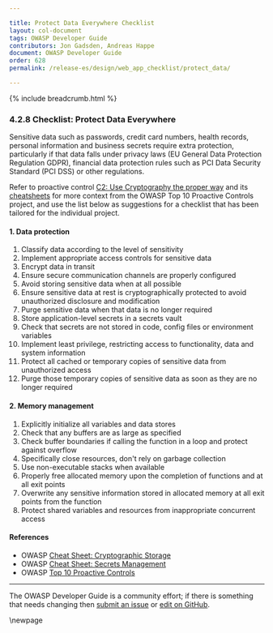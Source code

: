 ```yaml
---

title: Protect Data Everywhere Checklist
layout: col-document
tags: OWASP Developer Guide
contributors: Jon Gadsden, Andreas Happe
document: OWASP Developer Guide
order: 628
permalink: /release-es/design/web_app_checklist/protect_data/

---
```


{% include breadcrumb.html %}

### 4.2.8 Checklist: Protect Data Everywhere

Sensitive data such as passwords, credit card numbers, health records, personal information and business secrets
require extra protection, particularly if that data falls under privacy laws (EU General Data Protection Regulation GDPR),
financial data protection rules such as PCI Data Security Standard (PCI DSS) or other regulations.

Refer to proactive control [C2: Use Cryptography the proper way][control2] and its [cheatsheets][csproactive-c8]
for more context from the OWASP Top 10 Proactive Controls project,
and use the list below as suggestions for a checklist that has been tailored for the individual project.

#### 1. Data protection

1. Classify data according to the level of sensitivity
1. Implement appropriate access controls for sensitive data
1. Encrypt data in transit
1. Ensure secure communication channels are properly configured
1. Avoid storing sensitive data when at all possible
1. Ensure sensitive data at rest is cryptographically protected to avoid unauthorized disclosure and modification
1. Purge sensitive data when that data is no longer required
1. Store application-level secrets in a secrets vault
1. Check that secrets are not stored in code, config files or environment variables
1. Implement least privilege, restricting access to functionality, data and system information
1. Protect all cached or temporary copies of sensitive data from unauthorized access
1. Purge those temporary copies of sensitive data as soon as they are no longer required

#### 2. Memory management

1. Explicitly initialize all variables and data stores
1. Check that any buffers are as large as specified
1. Check buffer boundaries if calling the function in a loop and protect against overflow
1. Specifically close resources, don't rely on garbage collection
1. Use non-executable stacks when available
1. Properly free allocated memory upon the completion of functions and at all exit points
1. Overwrite any sensitive information stored in allocated memory at all exit points from the function
1. Protect shared variables and resources from inappropriate concurrent access

#### References

* OWASP [Cheat Sheet: Cryptographic Storage][cscs]
* OWASP [Cheat Sheet: Secrets Management][cssm]
* OWASP [Top 10 Proactive Controls][proactive10]

----

The OWASP Developer Guide is a community effort; if there is something that needs changing
then [submit an issue][issue060208] or [edit on GitHub][edit060208].

[csproactive-c8]: https://cheatsheetseries.owasp.org/IndexProactiveControls.html#c8-protect-data-everywhere
[control2]: https://top10proactive.owasp.org/the-top-10/c2-crypto/
[cscs]: https://cheatsheetseries.owasp.org/cheatsheets/Cryptographic_Storage_Cheat_Sheet
[cssm]: https://cheatsheetseries.owasp.org/cheatsheets/Secrets_Management_Cheat_Sheet
[edit060208]: https://github.com/OWASP/www-project-developer-guide/blob/main/draft/06-design/02-web-app-checklist/08-protect-data.md
[issue060208]: https://github.com/OWASP/www-project-developer-guide/issues/new?labels=enhancement&template=request.md&title=Update:%2006-design/02-web-app-checklist/08-protect-data
[proactive10]: https://top10proactive.owasp.org/

\newpage
